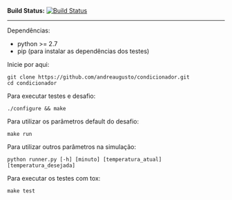 **Build Status:** [![Build Status](https://drone.io/github.com/andreaugusto/condicionador/status.png)](https://drone.io/github.com/andreaugusto/condicionador/latest)

---

Dependências:
* python >= 2.7
* pip (para instalar as dependências dos testes)

Inicie por aqui:
```
git clone https://github.com/andreaugusto/condicionador.git
cd condicionador
```

Para executar testes e desafio:
```
./configure && make
```

Para utilizar os parâmetros default do desafio:
```
make run
```

Para utilizar outros parâmetros na simulação:
```
python runner.py [-h] [minuto] [temperatura_atual] [temperatura_desejada]
```

Para executar os testes com tox:
```
make test
```
